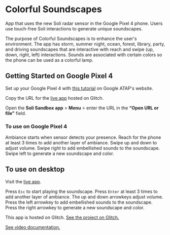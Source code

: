 # Colorful Soundscapes
App that uses the new Soli radar sensor in the Google Pixel 4 phone. Users use touch-free Soli interactions to generate unique soundscapes.

The purpose of Colorful Soundscapes is to enhance the user's environment. The app has storm, summer night, ocean, forest, library, party, and driving soundscapes that are interactive with reach and swipe (up, down, right, left) interactions. Sounds are associated with certain colors so the phone can be used as a colorful lamp.

## Getting Started on Google Pixel 4

Set up your Google Pixel 4 with [this tutorial](https://atap.google.com/soli/sandbox/learn/#tutorial) on Google ATAP's website.

Copy the URL for the [live app](https://colorful-soundscapes.glitch.me) hosted on Glitch.

Open the **Soli Sandbox app** > **Menu** > enter the URL in the **“Open URL or file”** field.

### To use on Google Pixel 4

Ambiance starts when sensor detects your presence. Reach for the phone at least 3 times to add another layer of ambiance. Swipe up and down to adjust volume. Swipe right to add embellished sounds to the soundscape. Swipe left to generate a new soundscape and color.

## To use on desktop

Visit the [live app](https://colorful-soundscapes.glitch.me).

Press `Esc` to start playing the soundscape. Press `Enter` at least 3 times to add another layer of ambiance. The up and down arrowkeys adjust volume. Press the left arrowkey to add embellished sounds to the soundscape. Press the right arrowkey to generate a new soundscape and color.


This app is hosted on Glitch. [See the project on Glitch.](https://glitch.com/~colorful-soundscapes)

[See video documentation.](https://youtu.be/RYiCkA2btBE)
